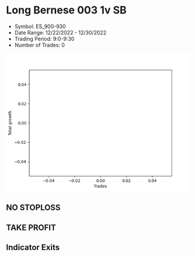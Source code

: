 # Long Bernese 003 1v SB 
- Symbol: ES_900-930
- Date Range: 12/22/2022 - 12/30/2022
- Trading Period: 9:0-9:30
- Number of Trades: 0

![Plot](LongBernese0031vSBES_900-930.png)
## NO STOPLOSS














## TAKE PROFIT











## Indicator Exits

